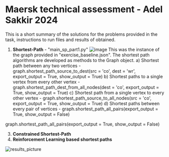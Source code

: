 # Maersk technical assessment - Adel Sakkir 2024

This is a short summary of the solutions for the problems provided in the task, instructions to run files and results of obtained.

1. **Shortest-Path** - "main_sp_part1.py"
![image](https://github.com/adelsakkir/maersk_task_adel_sakkir/assets/63802234/4f2656e6-d38d-4b58-af17-49229e998a88)
This was the instance of the graph provided in "exercise_baseline.json". The shortest path algorithms are developed as methods to the Graph object.
   a) Shortest path between any two vertices - graph.shortest_path_source_to_dest(src = 'co', dest = 'wr', export_output = True, show_output = True)
   b)	Shortest paths to a single vertex from every other vertex - graph.shortest_path_dest_from_all_nodes(dest = 'co', export_output = True, show_output = True)
   c)	Shortest path from a single vertex to every other vertex - graph.shortest_path_source_to_all_nodes(src = 'co', export_output = True, show_output = True)
   d)	Shortest paths between every pair of vertices - graph.shortest_path_all_pairs(export_output = True, show_output = False)

graph.shortest_path_all_pairs(export_output = True, show_output = False)

3. **Constrained Shortest-Path**
4. **Reinforcement Learning based shortest paths**

   
![results_picture](https://github.com/adelsakkir/maersk_task_adel_sakkir/assets/63802234/c4e615d1-5b2d-4c63-8e24-cdc607b0603f)

